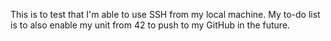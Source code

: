 This is to test that I'm able to use SSH from my local machine. 
My to-do list is to also enable my unit from 42 to push to my GitHub in the future.
